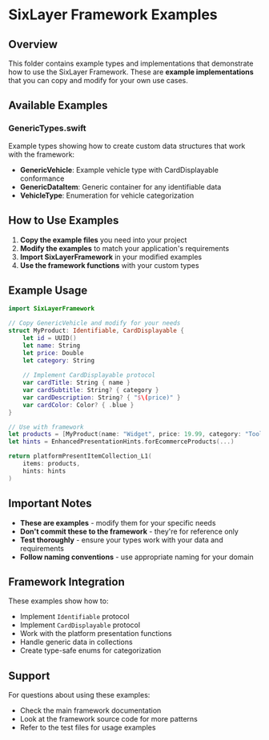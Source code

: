 # SixLayer Framework Examples

## Overview

This folder contains example types and implementations that demonstrate how to use the SixLayer Framework. These are **example implementations** that you can copy and modify for your own use cases.

## Available Examples

### **GenericTypes.swift**
Example types showing how to create custom data structures that work with the framework:

- **GenericVehicle**: Example vehicle type with CardDisplayable conformance
- **GenericDataItem**: Generic container for any identifiable data
- **VehicleType**: Enumeration for vehicle categorization

## How to Use Examples

1. **Copy the example files** you need into your project
2. **Modify the examples** to match your application's requirements
3. **Import SixLayerFramework** in your modified examples
4. **Use the framework functions** with your custom types

## Example Usage

```swift
import SixLayerFramework

// Copy GenericVehicle and modify for your needs
struct MyProduct: Identifiable, CardDisplayable {
    let id = UUID()
    let name: String
    let price: Double
    let category: String
    
    // Implement CardDisplayable protocol
    var cardTitle: String { name }
    var cardSubtitle: String? { category }
    var cardDescription: String? { "$\(price)" }
    var cardColor: Color? { .blue }
}

// Use with framework
let products = [MyProduct(name: "Widget", price: 19.99, category: "Tools")]
let hints = EnhancedPresentationHints.forEcommerceProducts(...)

return platformPresentItemCollection_L1(
    items: products,
    hints: hints
)
```

## Important Notes

- **These are examples** - modify them for your specific needs
- **Don't commit these to the framework** - they're for reference only
- **Test thoroughly** - ensure your types work with your data and requirements
- **Follow naming conventions** - use appropriate naming for your domain

## Framework Integration

These examples show how to:
- Implement `Identifiable` protocol
- Implement `CardDisplayable` protocol
- Work with the platform presentation functions
- Handle generic data in collections
- Create type-safe enums for categorization

## Support

For questions about using these examples:
- Check the main framework documentation
- Look at the framework source code for more patterns
- Refer to the test files for usage examples
